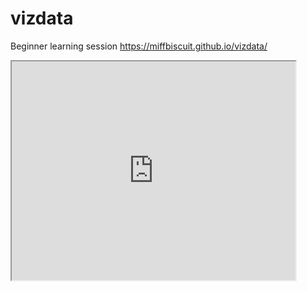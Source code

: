 # vizdata
Beginner learning session
https://miffbiscuit.github.io/vizdata/
<iframe src="https://miffbiscuit.github.io/leaflet-map-simple/" width="90%" height="350"></iframe>
